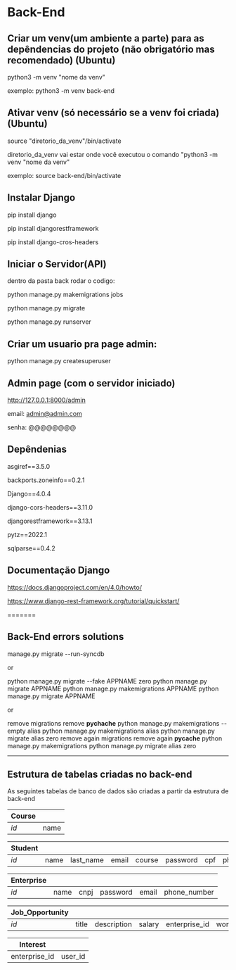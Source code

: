 # Back-End

## Criar um venv(um ambiente a parte) para as depêndencias do projeto (não obrigatório mas recomendado) (Ubuntu)

python3 -m venv "nome da venv"

exemplo:
python3 -m venv back-end

## Ativar venv (só necessário se a venv foi criada)(Ubuntu)

source "diretorio_da_venv"/bin/activate

diretorio_da_venv vai estar onde você executou o comando "python3 -m venv "nome da venv"

exemplo:
source back-end/bin/activate

## Instalar Django
pip install django

pip install djangorestframework

pip install django-cros-headers

## Iniciar o Servidor(API)
dentro da pasta back rodar o codigo:

python manage.py makemigrations jobs

python manage.py migrate

python manage.py runserver

## Criar um usuario pra page admin:

python manage.py createsuperuser

## Admin page (com o servidor iniciado)

http://127.0.0.1:8000/admin

email: admin@admin.com

senha: @@@@@@@@

## Depêndenias
asgiref==3.5.0

backports.zoneinfo==0.2.1

Django==4.0.4

django-cors-headers==3.11.0

djangorestframework==3.13.1

pytz==2022.1

sqlparse==0.4.2

## Documentação Django

https://docs.djangoproject.com/en/4.0/howto/

https://www.django-rest-framework.org/tutorial/quickstart/


=======


## Back-End errors solutions

manage.py migrate --run-syncdb

or 

python manage.py migrate --fake APPNAME zero
python manage.py migrate APPNAME
python manage.py makemigrations APPNAME
python manage.py migrate APPNAME

or

remove migrations
remove __pychache__
python manage.py makemigrations --empty alias
python manage.py makemigrations alias
python manage.py migrate alias zero
remove again migrations
remove again __pycache__
python manage.py makemigrations
python manage.py migrate alias zero

___

## Estrutura de tabelas criadas no back-end

As seguintes tabelas de banco de dados são criadas a partir da estrutura de back-end

| Course |        |
|--------|--------|
| *id* | name |

| Student | | | | | | | | 
| --- | --- | --- | --- | --- | --- | --- | --- | 
| *id* | name | last_name | email | course | password | cpf | phone_number |

| Enterprise | | | | | |
| --- | --- | --- | --- | --- | --- | 
| *id* | name | cnpj | password | email | phone_number |

| Job_Opportunity | | | | | |
| --- | --- | --- | --- | --- | --- | 
| *id* | title | description | salary | enterprise_id | workload |

| Interest |        |
| --- | --- |
| enterprise_id | user_id |
